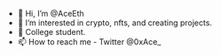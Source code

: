 - 👋 Hi, I’m @AceEth
- 👀 I’m interested in crypto, nfts, and creating projects.
- 💞️ College student.
- 📫 How to reach me - Twitter @0xAce_

